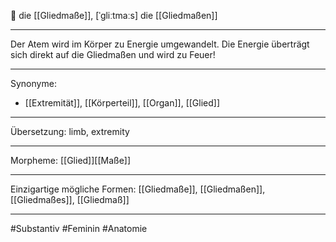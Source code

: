 🔴 die [[Gliedmaße]], [ˈɡliːtmaːs]
die [[Gliedmaßen]]

---
Der Atem wird im Körper zu Energie umgewandelt. Die Energie überträgt sich direkt auf die Gliedmaßen und wird zu Feuer!


---
Synonyme:
- [[Extremität]], [[Körperteil]], [[Organ]], [[Glied]]

---
Übersetzung: limb, extremity

---
Morpheme:
[[Glied]][[Maße]]

---
Einzigartige mögliche Formen: [[Gliedmaße]], [[Gliedmaßen]], [[Gliedmaßes]], [[Gliedmaß]]

---
#Substantiv #Feminin #Anatomie